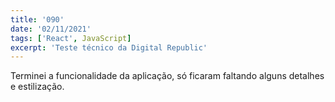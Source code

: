 ```yaml
---
title: '090'
date: '02/11/2021'
tags: ['React', JavaScript]
excerpt: 'Teste técnico da Digital Republic'
---
```

Terminei a funcionalidade da aplicação, só ficaram faltando alguns detalhes e estilização.
